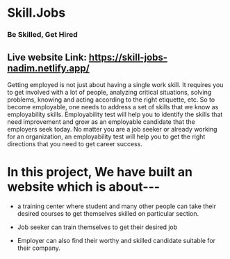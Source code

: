 # Skill.Jobs
### Be Skilled, Get Hired


## Live website Link: https://skill-jobs-nadim.netlify.app/



Getting employed is not just about having a single work skill. It requires you to get involved with a lot of people, analyzing critical situations, solving problems, knowing and acting according to the right etiquette, etc. So to become employable, one needs to address a set of skills that we know as employability skills. Employability test will help you to identify the skills that need improvement and grow as an employable candidate that the employers seek today. No matter you are a job seeker or already working for an organization, an employability test will help you to get the right directions that you need to get career success. 


# In this project, We have built an website which is about---

-  a training center where student and many other people can take their desired courses to get themselves skilled on particular section.

- Job seeker can train themselves to get their desired job

- Employer can also find their worthy and skilled candidate suitable for their company.